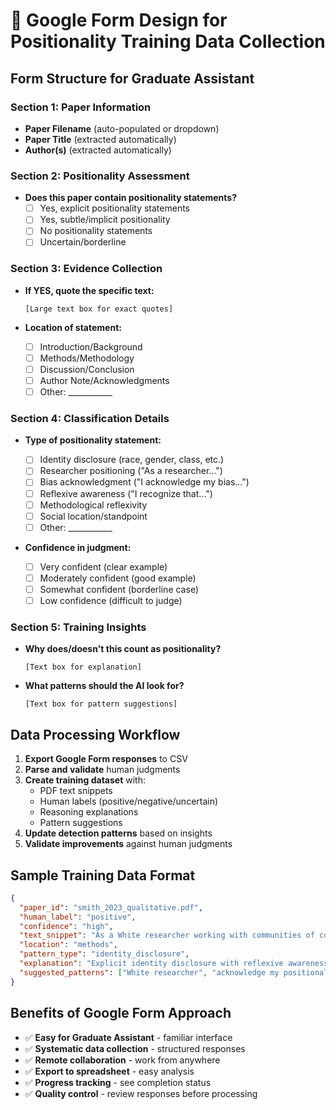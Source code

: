 # 📝 Google Form Design for Positionality Training Data Collection

## **Form Structure for Graduate Assistant**

### **Section 1: Paper Information**
- **Paper Filename** (auto-populated or dropdown)
- **Paper Title** (extracted automatically)
- **Author(s)** (extracted automatically)

### **Section 2: Positionality Assessment**
- **Does this paper contain positionality statements?**
  - ☐ Yes, explicit positionality statements
  - ☐ Yes, subtle/implicit positionality
  - ☐ No positionality statements
  - ☐ Uncertain/borderline

### **Section 3: Evidence Collection**
- **If YES, quote the specific text:**
  ```
  [Large text box for exact quotes]
  ```

- **Location of statement:**
  - ☐ Introduction/Background
  - ☐ Methods/Methodology
  - ☐ Discussion/Conclusion
  - ☐ Author Note/Acknowledgments
  - ☐ Other: ___________

### **Section 4: Classification Details**
- **Type of positionality statement:**
  - ☐ Identity disclosure (race, gender, class, etc.)
  - ☐ Researcher positioning ("As a researcher...")
  - ☐ Bias acknowledgment ("I acknowledge my bias...")
  - ☐ Reflexive awareness ("I recognize that...")
  - ☐ Methodological reflexivity
  - ☐ Social location/standpoint
  - ☐ Other: ___________

- **Confidence in judgment:**
  - ☐ Very confident (clear example)
  - ☐ Moderately confident (good example)
  - ☐ Somewhat confident (borderline case)
  - ☐ Low confidence (difficult to judge)

### **Section 5: Training Insights**
- **Why does/doesn't this count as positionality?**
  ```
  [Text box for explanation]
  ```

- **What patterns should the AI look for?**
  ```
  [Text box for pattern suggestions]
  ```

## **Data Processing Workflow**

1. **Export Google Form responses** to CSV
2. **Parse and validate** human judgments
3. **Create training dataset** with:
   - PDF text snippets
   - Human labels (positive/negative/uncertain)
   - Reasoning explanations
   - Pattern suggestions
4. **Update detection patterns** based on insights
5. **Validate improvements** against human judgments

## **Sample Training Data Format**
```json
{
  "paper_id": "smith_2023_qualitative.pdf",
  "human_label": "positive",
  "confidence": "high",
  "text_snippet": "As a White researcher working with communities of color, I acknowledge my positionality...",
  "location": "methods",
  "pattern_type": "identity_disclosure",
  "explanation": "Explicit identity disclosure with reflexive awareness of research dynamics",
  "suggested_patterns": ["White researcher", "acknowledge my positionality", "working with communities"]
}
```

## **Benefits of Google Form Approach**
- ✅ **Easy for Graduate Assistant** - familiar interface
- ✅ **Systematic data collection** - structured responses
- ✅ **Remote collaboration** - work from anywhere
- ✅ **Export to spreadsheet** - easy analysis
- ✅ **Progress tracking** - see completion status
- ✅ **Quality control** - review responses before processing